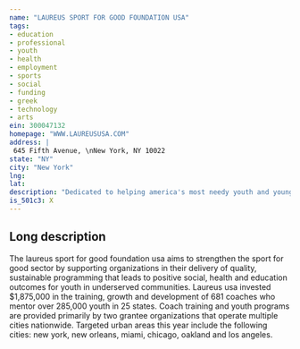 ```yaml
---
name: "LAUREUS SPORT FOR GOOD FOUNDATION USA"
tags:
- education
- professional
- youth
- health
- employment
- sports
- social
- funding
- greek
- technology
- arts
ein: 300047132
homepage: "WWW.LAUREUSUSA.COM"
address: |
 645 Fifth Avenue, \nNew York, NY 10022
state: "NY"
city: "New York"
lng: 
lat: 
description: "Dedicated to helping america's most needy youth and young adults through the transformational power of sport by supporting sport-based youth development programs across the us. "
is_501c3: X
---
```


## Long description

The laureus sport for good foundation usa aims to strengthen the sport for good sector by supporting organizations in their delivery of quality, sustainable programming that leads to positive social, health and education outcomes for youth in underserved communities. Laureus usa invested $1,875,000 in the training, growth and development of 681 coaches who mentor over 285,000 youth in 25 states. Coach training and youth programs are provided primarily by two grantee organizations that operate multiple cities nationwide. Targeted urban areas this year include the following cities: new york, new orleans, miami, chicago, oakland and los angeles. 
